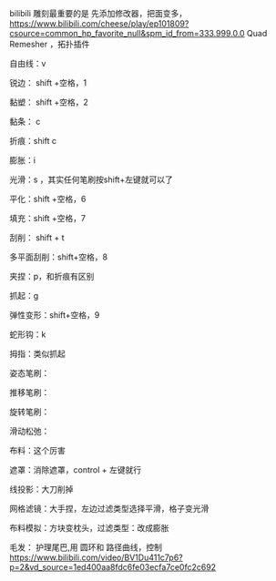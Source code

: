 bilibili
雕刻最重要的是
先添加修改器，把面变多，
https://www.bilibili.com/cheese/play/ep101809?csource=common_hp_favorite_null&spm_id_from=333.999.0.0
 Quad Remesher ，拓扑插件

自由线：v 

锐边： shift +空格，1 

黏塑： shift +空格，2 

黏条： c 

折痕：shift c 

膨胀：i

光滑：s ，其实任何笔刷按shift+左键就可以了

平化：shift +空格，6

填充：shift +空格，7

刮削： shift + t

多平面刮削：shift+空格，8

夹捏：p，和折痕有区别

抓起：g

弹性变形：shift+空格，9

蛇形钩：k

拇指：类似抓起

姿态笔刷：

推移笔刷：

旋转笔刷：

滑动松弛：



布料：这个厉害

遮罩：消除遮罩，control + 左键就行

线投影：大刀削掉

网格滤镜：大手捏，左边过滤类型选择平滑，格子变光滑

布料模拟：方块变枕头，过滤类型：改成膨胀

毛发：
护理尾巴,用 圆环和 路径曲线，控制
https://www.bilibili.com/video/BV1Du411c7p6?p=2&vd_source=1ed400aa8fdc6fe03ecfa7ce0fc2c692
